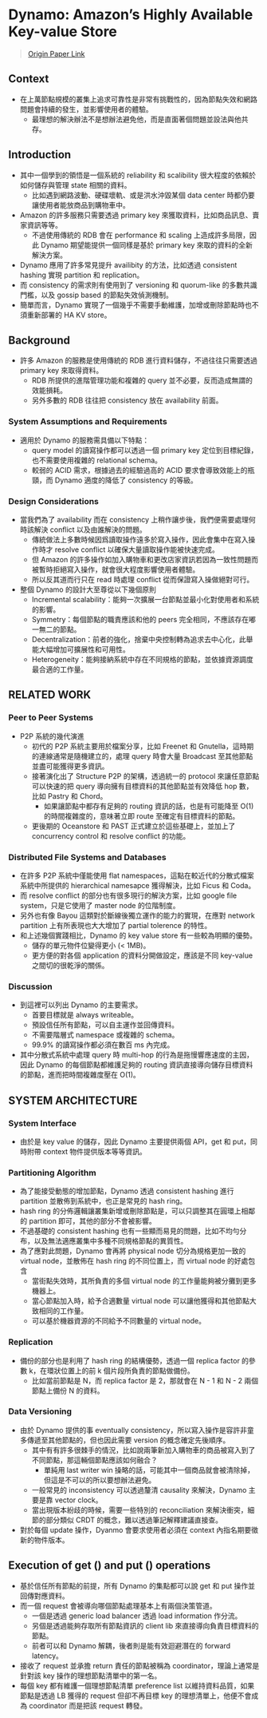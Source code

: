 # Dynamo: Amazon’s Highly Available Key-value Store
> [Origin Paper Link](https://dl.acm.org/doi/abs/10.1145/1323293.1294281?casa_token=Vhd9CIMdUUEAAAAA%3Aiz1gZeBIcCLgkzCxdoWZC4G2VWkMQdx62srpHJo18ZsT2o6RqBy-6MGsUEi8XGZ2LhqdRWGRBnS7)

## Context
- 在上萬節點規模的叢集上追求可靠性是非常有挑戰性的，因為節點失效和網路問題會持續的發生，並影響使用者的體驗。
  - 最理想的解決辦法不是想辦法避免他，而是直面著個問題並設法與他共存。

## Introduction
- 其中一個學到的領悟是一個系統的 reliability 和 scalibility 很大程度的依賴於如何儲存與管理 state 相關的資料。
  - 比如遇到網路波動、硬碟壞軌、或是洪水沖毀某個 data center 時都仍要讓使用者能放商品到購物車中。
- Amazon 的許多服務只需要透過 primary key 來獲取資料，比如商品訊息、賣家資訊等等。
  - 不過使用傳統的 RDB 會在 performance 和 scaling 上造成許多局限，因此 Dynamo 期望能提供一個同樣是基於 primary key 來取的資料的全新解決方案。
- Dynamo 應用了許多常見提升 availibity 的方法，比如透過 consistent hashing 實現 partition 和 replication。
- 而 consistency 的需求則有使用到了 versioning 和 quorum-like 的多數共識門檻，以及 gossip based 的節點失效偵測機制。
- 簡單而言，Dynamo 實現了一個幾乎不需要手動維護，加增或刪除節點時也不須重新部署的 HA KV store。

## Background
- 許多 Amazon 的服務是使用傳統的 RDB 進行資料儲存，不過往往只需要透過 primary key 來取得資料。
  - RDB 所提供的進階管理功能和複雜的 query 並不必要，反而造成無謂的效能損耗。
  - 另外多數的 RDB 往往把 consistency 放在 availability 前面。

### System Assumptions and Requirements
- 適用於 Dynamo 的服務需具備以下特點：
  - query model 的讀寫操作都可以透過一個 primary key 定位到目標紀錄，也不需要使用複雜的 relational schema。
  - 較弱的 ACID 需求，根據過去的經驗過高的 ACID 要求會導致效能上的瓶頸，而 Dynamo 適度的降低了 consistency 的等級。

### Design Considerations
- 當我們為了 availability 而在 consistency 上稍作讓步後，我們便需要處理何時該解決 conflict 以及由誰解決的問題。
  - 傳統做法上多數時候因爲讀取操作遠多於寫入操作，因此會集中在寫入操作時才 resolve conflict 以確保大量讀取操作能被快速完成。
  - 但 Amazon 的許多操作如加入購物車和更改店家資訊若因為一致性問題而被暫時拒絕寫入操作，就會很大程度影響使用者體驗。
  - 所以反其道而行只在 read 時處理 conflict 從而保證寫入操做絕對可行。
- 整個 Dynamo 的設計大至尊從以下幾個原則
  - Incremental scalability：能夠一次擴展一台節點並最小化對使用者和系統的影響。
  - Symmetry：每個節點的職責應該和他的 peers 完全相同，不應該存在嘟一無二的節點。
  - Decentralization：前者的強化，捨棄中央控制轉為追求去中心化，此舉能大幅增加可擴展性和可用性。
  - Heterogeneity：能夠接納系統中存在不同規格的節點，並依據資源調度最合適的工作量。

## RELATED WORK
### Peer to Peer Systems
- P2P 系統的幾代演進
  - 初代的 P2P 系統主要用於檔案分享，比如 Freenet 和 Gnutella，這時期的連線通常是隨機建立的，處理 query 時會大量 Broadcast 至其他節點並盡可能獲得更多資訊。
  - 接著演化出了 Structure P2P 的架構，透過統一的 protocol 來讓任意節點可以快速的把 query 導向擁有目標資料的其他節點並有效降低 hop 數，比如 Pastry 和 Chord。
    - 如果讓節點中都存有足夠的 routing 資訊的話，也是有可能降至 O(1) 的時間複雜度的，意味著立即 route 至確定有目標資料的節點。
  - 更後期的 Oceanstore 和 PAST 正式建立於這些基礎上，並加上了 concurrency control 和 resolve conflict 的功能。

### Distributed File Systems and Databases
- 在許多 P2P 系統中僅能使用 flat namespaces，這點在較近代的分散式檔案系統中所提供的 hierarchical namesapce 獲得解決，比如 Ficus 和 Coda。
- 而 resolve conflict 的部分也有很多現行的解決方案，比如 google file system，只是它使用了 master node 的位階制度。
- 另外也有像 Bayou 這類對於斷線後獨立運作的能力的實現，在應對 network partition 上有所表現也大大增加了 partial tolerence 的特性。
- 和上述幾個實踐相比，Dynamo 的 key value store 有一些較為明顯的優勢。
  - 儲存的單元物件位變得更小 (< 1MB)。
  - 更方便的對各個 application 的資料分開做設定，應該是不同 key-value 之間切的很乾淨的關係。

### Discussion
- 到這裡可以列出 Dynamo 的主要需求。
  - 首要目標就是 always writeable。
  - 預設信任所有節點，可以自主運作並回傳資料。
  - 不需要階層式 namespace 或複雜的 schema。
  - 99.9% 的讀寫操作都必須在數百 ms 內完成。
- 其中分散式系統中處理 query 時 multi-hop 的行為是拖慢響應速度的主因，因此 Dynamo 的每個節點都維護足夠的 routing 資訊直接導向儲存目標資料的節點，進而把時間複雜度壓在 O(1)。

## SYSTEM ARCHITECTURE
### System Interface
- 由於是 key value 的儲存，因此 Dynamo 主要提供兩個 API，get 和 put，同時附帶 context 物件提供版本等等資訊。

### Partitioning Algorithm
- 為了能接受動態的增加節點，Dynamo 透過 consistent hashing 進行 partition 並散佈到系統中，也正是常見的 hash ring。
- hash ring 的分佈邏輯讓叢集新增或刪除節點是，可以只調整其在圓環上相鄰的 partition 即可，其他的部分不會被影響。
- 不過基礎的 consistent hashing 也有一些顯而易見的問題，比如不均勻分布，以及無法適應叢集中多種不同規格節點的異質性。
- 為了應對此問題，Dynamo 會再將 physical node 切分為規格更加一致的 virtual node，並散佈在 hash ring 的不同位置上，而 virtual node 的好處包含
  - 當街點失效時，其所負責的多個 virtual node 的工作量能夠被分攤到更多機器上。
  - 當心節點加入時，給予合適數量 virtual node 可以讓他獲得和其他節點大致相同的工作量。
  - 可以基於機器資源的不同給予不同數量的 virtual node。

### Replication
- 備份的部分也是利用了 hash ring 的結構優勢，透過一個 replica factor 的參數 k，在環狀位置上的前 k 個片段所負責的節點做備份。
  - 比如當前節點是 N，而 replica factor 是 2，那就會在 N - 1 和 N - 2 兩個節點上備份 N 的資料。

### Data Versioning
- 由於 Dynamo 提供的事 eventually consistency，所以寫入操作是容許非童多傳遞至其他節點的，但也因此需要 version 的概念確定先後順序。
  - 其中有有許多很棘手的情況，比如說兩筆新加入購物車的商品被寫入到了不同節點，那這輛個節點應該如何融合？
    - 單純用 last writer win 操略的話，可能其中一個商品就會被清除掉，但這是不可以的所以要想辦法避免。
  - 一般常見的 inconsistency 可以透過釐清 causality 來解決，Dynamo 主要是靠 vector clock。
  - 當出現版本紛歧的時候，需要一些特別的 reconciliation 來解決衝突，細節的部分類似 CRDT 的概念，難以透過筆記解釋建議直接查。
- 對於每個 update 操作，Dyanmo 會要求使用者必須在 context 內指名期要徵新的物件版本。

## Execution of get () and put () operations
- 基於信任所有節點的前提，所有 Dynamo 的集點都可以說 get 和 put 操作並回傳對應資料。
- 而一個 request 會被導向哪個節點處理基本上有兩個決策管道。
  - 一個是透過 generic load balancer 透過 load information 作分流。
  - 另個是透過能夠存取所有節點資訊的 client lib 來直接導向負責目標資料的節點。
  - 前者可以和 Dynamo 解耦，後者則是能有效迴避潛在的 forward latency。
- 接收了 request 並承擔 return 責任的節點被稱為 coordinator，理論上通常是針對該 key 操作的理想節點清單中的第一名。
- 每個 key 都有維護一個理想節點清單 preference list 以維持資料品質，如果節點是透過 LB 獲得的 request 但卻不再目標 key 的理想清單上，他便不會成為 coordinator 而是把該 request 轉發。
